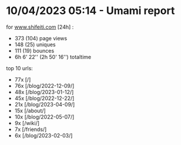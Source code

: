 # 10/04/2023 05:14 - Umami report
for www.shifeiti.com [24h] :

 - 373 (104) page views
 - 148 (25) uniques
 - 111 (19) bounces
 - 6h 6' 22'' (2h 50' 16'') totaltime


top 10 urls:
 - 77x [/]
 - 76x [/blog/2022-12-09/]
 - 48x [/blog/2023-01-12/]
 - 45x [/blog/2022-12-22/]
 - 21x [/blog/2023-04-09/]
 - 15x [/about/]
 - 10x [/blog/2022-05-07/]
 - 9x [/wiki/]
 - 7x [/friends/]
 - 6x [/blog/2023-02-03/]


